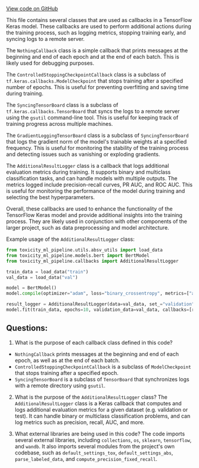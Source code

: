 [View code on GitHub](https://github.com/misbahsy/the-algorithm/trust_and_safety_models/toxicity/optim/callbacks.py)

This file contains several classes that are used as callbacks in a TensorFlow Keras model. These callbacks are used to perform additional actions during the training process, such as logging metrics, stopping training early, and syncing logs to a remote server. 

The `NothingCallback` class is a simple callback that prints messages at the beginning and end of each epoch and at the end of each batch. This is likely used for debugging purposes.

The `ControlledStoppingCheckpointCallback` class is a subclass of `tf.keras.callbacks.ModelCheckpoint` that stops training after a specified number of epochs. This is useful for preventing overfitting and saving time during training.

The `SyncingTensorBoard` class is a subclass of `tf.keras.callbacks.TensorBoard` that syncs the logs to a remote server using the `gsutil` command-line tool. This is useful for keeping track of training progress across multiple machines.

The `GradientLoggingTensorBoard` class is a subclass of `SyncingTensorBoard` that logs the gradient norm of the model's trainable weights at a specified frequency. This is useful for monitoring the stability of the training process and detecting issues such as vanishing or exploding gradients.

The `AdditionalResultLogger` class is a callback that logs additional evaluation metrics during training. It supports binary and multiclass classification tasks, and can handle models with multiple outputs. The metrics logged include precision-recall curves, PR AUC, and ROC AUC. This is useful for monitoring the performance of the model during training and selecting the best hyperparameters.

Overall, these callbacks are used to enhance the functionality of the TensorFlow Keras model and provide additional insights into the training process. They are likely used in conjunction with other components of the larger project, such as data preprocessing and model architecture. 

Example usage of the `AdditionalResultLogger` class:

```python
from toxicity_ml_pipeline.utils.absv_utils import load_data
from toxicity_ml_pipeline.models.bert import BertModel
from toxicity_ml_pipeline.callbacks import AdditionalResultLogger

train_data = load_data("train")
val_data = load_data("val")

model = BertModel()
model.compile(optimizer="adam", loss="binary_crossentropy", metrics=["accuracy"])

result_logger = AdditionalResultLogger(data=val_data, set_="validation", fixed_recall=0.85)
model.fit(train_data, epochs=10, validation_data=val_data, callbacks=[result_logger])
```
## Questions: 
 1. What is the purpose of each callback class defined in this code?
- `NothingCallback` prints messages at the beginning and end of each epoch, as well as at the end of each batch.
- `ControlledStoppingCheckpointCallback` is a subclass of `ModelCheckpoint` that stops training after a specified epoch.
- `SyncingTensorBoard` is a subclass of `TensorBoard` that synchronizes logs with a remote directory using `gsutil`.

2. What is the purpose of the `AdditionalResultLogger` class?
The `AdditionalResultLogger` class is a Keras callback that computes and logs additional evaluation metrics for a given dataset (e.g. validation or test). It can handle binary or multiclass classification problems, and can log metrics such as precision, recall, AUC, and more.

3. What external libraries are being used in this code?
The code imports several external libraries, including `collections`, `os`, `sklearn`, `tensorflow`, and `wandb`. It also imports several modules from the project's own codebase, such as `default_settings_tox`, `default_settings_abs`, `parse_labeled_data`, and `compute_precision_fixed_recall`.